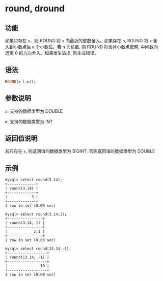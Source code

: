 # round, dround

## 功能

如果只存在 `x`，则 ROUND 将 `x` 向最近的整数舍入。如果存在 `n`, ROUND 将 `x` 舍入到小数点后 `n` 个小数位。若 n 为负数, 则 ROUND 将舍掉小数点取整, 中间数向远离 0 的方向舍入。如果发生溢出, 则生成错误。

## 语法

```Haskell
ROUND(x [,n]);
```

## 参数说明

`x`: 支持的数据类型为 DOUBLE

`n`: 支持的数据类型为 INT

## 返回值说明

若只存在 `x`, 则返回值的数据类型为 BIGINT, 否则返回值的数据类型为 DOUBLE

## 示例

```Plain Text
mysql> select round(3.14);
+-------------+
| round(3.14) |
+-------------+
|           3 |
+-------------+
1 row in set (0.00 sec)

mysql> select round(3.14,1);
+----------------+
| round(3.14, 1) |
+----------------+
|            3.1 |
+----------------+
1 row in set (0.00 sec)

mysql> select round(13.14,-1);
+------------------+
| round(13.14, -1) |
+------------------+
|               10 |
+------------------+
1 row in set (0.00 sec)
```
